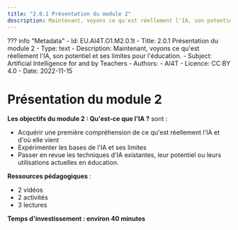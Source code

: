 ```yaml
---
title: "2.0.1 Présentation du module 2"
description: Maintenant, voyons ce qu'est réellement l'IA, son potentiel et ses limites pour l'éducation.
---
```

??? info "Metadata"
    - Id: EU.AI4T.O1.M2.0.1t
    - Title: 2.0.1 Présentation du module 2
    - Type: text
    - Description: Maintenant, voyons ce qu'est réellement l'IA, son potentiel et ses limites pour l'éducation.
    - Subject: Artificial Intelligence for and by Teachers
    - Authors:
        - AI4T 
    - Licence: CC BY 4.0
    - Date: 2022-11-15


# Présentation du module 2

**Les objectifs du module 2 : Qu'est-ce que l'IA ?** sont :

- Acquérir une première compréhension de ce qu'est réellement l'IA et d'où elle vient
- Expérimenter les bases de l'IA et ses limites
- Passer en revue les techniques d'IA existantes, leur potentiel ou leurs utilisations actuelles en éducation.

**Ressources pédagogiques** :

- 2 vidéos
- 2 activités
- 3 lectures

**Temps d'investissement : environ 40 minutes**
